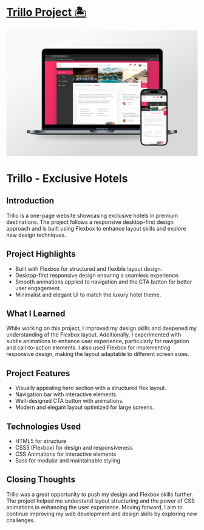 # [Trillo Project 🏝️](https://trillo-mihailomarkovic.netlify.app/)

![Picture of Trillo website on a laptop and phone.](img/readme-img.png)

# Trillo - Exclusive Hotels

## Introduction

Trillo is a one-page website showcasing exclusive hotels in premium destinations. The project follows a responsive desktop-first design approach and is built using Flexbox to enhance layout skills and explore new design techniques.

## Project Highlights

- Built with Flexbox for structured and flexible layout design.
- Desktop-first responsive design ensuring a seamless experience.
- Smooth animations applied to navigation and the CTA button for better user engagement.
- Minimalist and elegant UI to match the luxury hotel theme.

## What I Learned

While working on this project, I improved my design skills and deepened my understanding of the Flexbox layout. Additionally, I experimented with subtle animations to enhance user experience, particularly for navigation and call-to-action elements. I also used Flexbox for implementing responsive design, making the layout adaptable to different screen sizes.

## Project Features

- Visually appealing hero section with a structured flex layout.
- Navigation bar with interactive elements.
- Well-designed CTA button with animations.
- Modern and elegant layout optimized for large screens.

## Technologies Used

- HTML5 for structure
- CSS3 (Flexbox) for design and responsiveness
- CSS Animations for interactive elements
- Sass for modular and maintainable styling

## Closing Thoughts

Trillo was a great opportunity to push my design and Flexbox skills further. The project helped me understand layout structuring and the power of CSS animations in enhancing the user experience. Moving forward, I aim to continue improving my web development and design skills by exploring new challenges.
